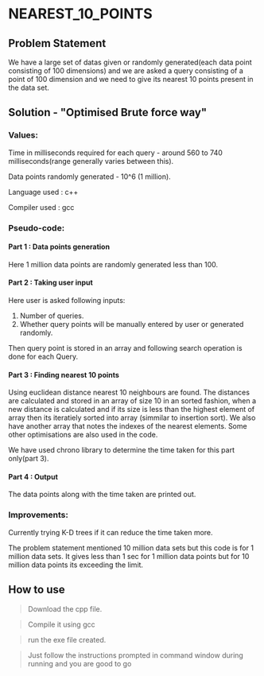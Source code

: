 # NEAREST_10_POINTS

## Problem Statement

We have a large set of datas given or randomly generated(each data point consisting of 100 dimensions) and we are asked a query consisting of a point of 100 dimension and we need to give its nearest 10 points present in the data set.

## Solution - "Optimised Brute force way"

### Values:

Time in milliseconds required for each query - around 560 to 740 milliseconds(range generally varies between this).

Data points randomly generated - 10^6 (1 million).

Language used : c++

Compiler used : gcc

### Pseudo-code:

#### Part 1 : Data points generation 

Here 1 million data points are randomly generated less than 100.

#### Part 2 : Taking user input

Here user is asked following inputs:
1) Number of queries.
2) Whether query points will be manually entered by user or generated randomly.

Then query point is stored in an array and following search operation is done for each Query.

#### Part 3 : Finding nearest 10 points

Using euclidean distance nearest 10 neighbours are found. The distances are calculated and stored in an array of size 10 in an sorted fashion, when a new distance is calculated and if its size is less than the highest element of array then its iteratiely sorted into array (simmilar to insertion sort). We also have another array that notes the indexes of the nearest elements. Some other optimisations are also used in the code.

We have used chrono library to determine the time taken for this part only(part 3).

#### Part 4 : Output 

The data points along with the time taken are printed out.


### Improvements:

Currently trying K-D trees if it can reduce the time taken more.

The problem statement mentioned 10 million data sets but this code is for 1 million data sets. It gives less than 1 sec for 1 million data points but for 10 million data points its exceeding the limit.

## How to use
>Download the cpp file.

>Compile it using gcc

>run the exe file created.

>Just follow the instructions prompted in command window during running and you are good to go

